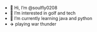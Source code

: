 - 👋 Hi, I’m @soulfly0208
- 👀 I’m interested in golf and tech
- 🌱 I’m currently learning java and python
- :airplane: playing war thunder 
<!---
soulfly0208/soulfly0208 is a ✨ special ✨ repository because its `README.md` (this file) appears on your GitHub profile.
You can click the Preview link to take a look at your changes.
--->
